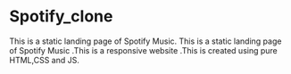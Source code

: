 # Spotify_clone
This is a static landing page of Spotify Music.
This is a static landing page of Spotify Music .This is a responsive website .This is created using pure HTML,CSS and JS.
